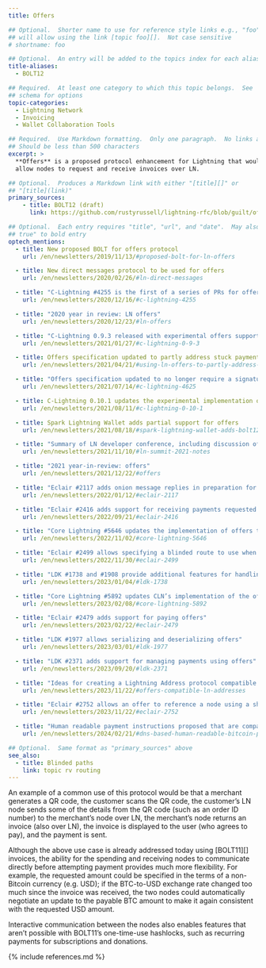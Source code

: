 ```yaml
---
title: Offers

## Optional.  Shorter name to use for reference style links e.g., "foo"
## will allow using the link [topic foo][].  Not case sensitive
# shortname: foo

## Optional.  An entry will be added to the topics index for each alias
title-aliases:
  - BOLT12

## Required.  At least one category to which this topic belongs.  See
## schema for options
topic-categories:
  - Lightning Network
  - Invoicing
  - Wallet Collaboration Tools

## Required.  Use Markdown formatting.  Only one paragraph.  No links allowed.
## Should be less than 500 characters
excerpt: >
  **Offers** is a proposed protocol enhancement for Lightning that would
  allow nodes to request and receive invoices over LN.

## Optional.  Produces a Markdown link with either "[title][]" or
## "[title](link)"
primary_sources:
    - title: BOLT12 (draft)
      link: https://github.com/rustyrussell/lightning-rfc/blob/guilt/offers/12-offer-encoding.md

## Optional.  Each entry requires "title", "url", and "date".  May also use "feature:
## true" to bold entry
optech_mentions:
  - title: New proposed BOLT for offers protocol
    url: /en/newsletters/2019/11/13/#proposed-bolt-for-ln-offers

  - title: New direct messages protocol to be used for offers
    url: /en/newsletters/2020/02/26/#ln-direct-messages

  - title: "C-Lightning #4255 is the first of a series of PRs for offers"
    url: /en/newsletters/2020/12/16/#c-lightning-4255

  - title: "2020 year in review: LN offers"
    url: /en/newsletters/2020/12/23/#ln-offers

  - title: "C-Lightning 0.9.3 released with experimental offers support"
    url: /en/newsletters/2021/01/27/#c-lightning-0-9-3

  - title: Offers specification updated to partly address stuck payments
    url: /en/newsletters/2021/04/21/#using-ln-offers-to-partly-address-stuck-payments

  - title: "Offers specification updated to no longer require a signature"
    url: /en/newsletters/2021/07/14/#c-lightning-4625

  - title: C-Lightning 0.10.1 updates the experimental implementation of offers
    url: /en/newsletters/2021/08/11/#c-lightning-0-10-1

  - title: Spark Lightning Wallet adds partial support for offers
    url: /en/newsletters/2021/08/18/#spark-lightning-wallet-adds-bolt12-support

  - title: "Summary of LN developer conference, including discussion of offers"
    url: /en/newsletters/2021/11/10/#ln-summit-2021-notes

  - title: "2021 year-in-review: offers"
    url: /en/newsletters/2021/12/22/#offers

  - title: "Eclair #2117 adds onion message replies in preparation for supporting offers"
    url: /en/newsletters/2022/01/12/#eclair-2117

  - title: "Eclair #2416 adds support for receiving payments requested using the offers protocol"
    url: /en/newsletters/2022/09/21/#eclair-2416

  - title: "Core Lightning #5646 updates the implementation of offers to remove x-only public keys"
    url: /en/newsletters/2022/11/02/#core-lightning-5646

  - title: "Eclair #2499 allows specifying a blinded route to use when using a BOLT12 offer"
    url: /en/newsletters/2022/11/30/#eclair-2499

  - title: "LDK #1738 and #1908 provide additional features for handling offers"
    url: /en/newsletters/2023/01/04/#ldk-1738

  - title: "Core Lightning #5892 updates CLN’s implementation of the offers protocol"
    url: /en/newsletters/2023/02/08/#core-lightning-5892

  - title: "Eclair #2479 adds support for paying offers"
    url: /en/newsletters/2023/02/22/#eclair-2479

  - title: "LDK #1977 allows serializing and deserializing offers"
    url: /en/newsletters/2023/03/01/#ldk-1977

  - title: "LDK #2371 adds support for managing payments using offers"
    url: /en/newsletters/2023/09/20/#ldk-2371

  - title: "Ideas for creating a Lightning Address protocol compatible with offers"
    url: /en/newsletters/2023/11/22/#offers-compatible-ln-addresses

  - title: "Eclair #2752 allows an offer to reference a node using a short channel identifier (SCID)"
    url: /en/newsletters/2023/11/22/#eclair-2752

  - title: "Human readable payment instructions proposed that are compatible with offers"
    url: /en/newsletters/2024/02/21/#dns-based-human-readable-bitcoin-payment-instructions

## Optional.  Same format as "primary_sources" above
see_also:
  - title: Blinded paths
    link: topic rv routing
---
```

An example of a common use of this protocol would be that a merchant
generates a QR code, the customer scans the QR code, the customer’s LN
node sends some of the details from the QR code (such as an order ID
number) to the merchant’s node over LN, the merchant’s node returns an
invoice (also over LN), the invoice is displayed to the user (who
agrees to pay), and the payment is sent.

Although the above use case is already addressed today using
[BOLT11][] invoices, the ability for the spending and receiving nodes
to communicate directly before attempting payment provides much more
flexibility. For example, the requested amount could be specified in
the terms of a non-Bitcoin currency (e.g. USD); if the BTC-to-USD
exchange rate changed too much since the invoice was received, the two
nodes could automatically negotiate an update to the payable BTC
amount to make it again consistent with the requested USD amount.

Interactive communication between the nodes also enables features that
aren’t possible with BOLT11’s one-time-use hashlocks, such as
recurring payments for subscriptions and donations.

{% include references.md %}
